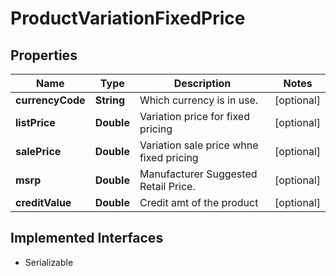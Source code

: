 

# ProductVariationFixedPrice


## Properties

| Name | Type | Description | Notes |
|------------ | ------------- | ------------- | -------------|
|**currencyCode** | **String** | Which currency is in use. |  [optional] |
|**listPrice** | **Double** | Variation price for fixed pricing |  [optional] |
|**salePrice** | **Double** | Variation sale price whne fixed pricing |  [optional] |
|**msrp** | **Double** | Manufacturer Suggested Retail Price. |  [optional] |
|**creditValue** | **Double** | Credit amt of the product |  [optional] |


## Implemented Interfaces

* Serializable


